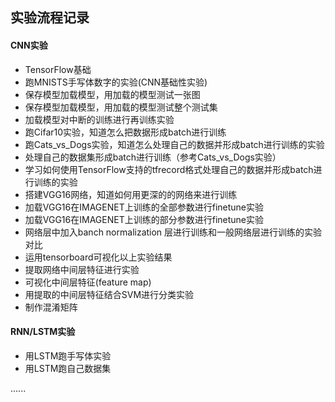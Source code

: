 ## 实验流程记录

#### CNN实验

* TensorFlow基础
* 跑MNISTS手写体数字的实验(CNN基础性实验)
* 保存模型加载模型，用加载的模型测试一张图
* 保存模型加载模型，用加载的模型测试整个测试集
* 加载模型对中断的训练进行再训练实验
* 跑Cifar10实验，知道怎么把数据形成batch进行训练
* 跑Cats_vs_Dogs实验，知道怎么处理自己的数据并形成batch进行训练的实验
* 处理自己的数据集形成batch进行训练（参考Cats_vs_Dogs实验）
* 学习如何使用TensorFlow支持的tfrecord格式处理自己的数据并形成batch进行训练的实验
* 搭建VGG16网络，知道如何用更深的的网络来进行训练
* 加载VGG16在IMAGENET上训练的全部参数进行finetune实验
* 加载VGG16在IMAGENET上训练的部分参数进行finetune实验
* 网络层中加入banch normalization 层进行训练和一般网络层进行训练的实验对比
* 运用tensorboard可视化以上实验结果
* 提取网络中间层特征进行实验
* 可视化中间层特征(feature map)
* 用提取的中间层特征结合SVM进行分类实验
* 制作混淆矩阵

#### RNN/LSTM实验

* 用LSTM跑手写体实验
* 用LSTM跑自己数据集

......
